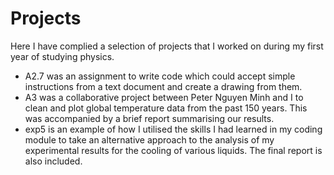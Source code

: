 # Projects
Here I have complied a selection of projects that I worked on during my first year of studying physics.  
+ A2.7 was an assignment to write code which could accept simple instructions from a text document and create a drawing from them.  
+ A3 was a collaborative project between Peter Nguyen Minh and I to clean and plot global temperature data from the past 150 years. This was accompanied by a brief report summarising our results.  
+ exp5 is an example of how I utilised the skills I had learned in my coding module to take an alternative approach to the analysis of my experimental results for the cooling of various liquids. The final report is also included.
